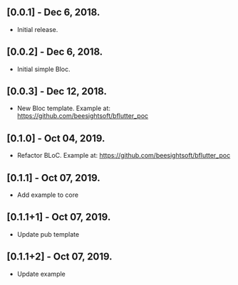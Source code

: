 ## [0.0.1] - Dec 6, 2018.

* Initial release.

## [0.0.2] - Dec 6, 2018.

* Initial simple Bloc.

## [0.0.3] - Dec 12, 2018.

* New Bloc template. Example at: https://github.com/beesightsoft/bflutter_poc

## [0.1.0] - Oct 04, 2019.

* Refactor BLoC. Example at: https://github.com/beesightsoft/bflutter_poc

## [0.1.1] - Oct 07, 2019.

* Add example to core

## [0.1.1+1] - Oct 07, 2019.

* Update pub template

## [0.1.1+2] - Oct 07, 2019.

* Update example